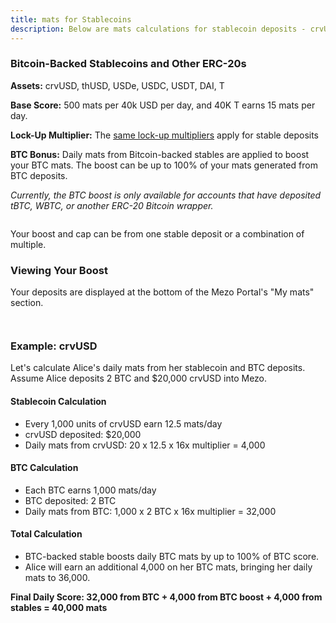 ```yaml
---
title: mats for Stablecoins
description: Below are mats calculations for stablecoin deposits - crvUSD, thUSD, USDe, USDC, USDT, DAI, and T
---
```


### Bitcoin-Backed Stablecoins and Other ERC-20s

**Assets:** crvUSD, thUSD, USDe, USDC, USDT, DAI, T

**Base Score:** 500 mats per 40k USD per day, and 40K T earns 15 mats per day.

**Lock-Up Multiplier:** The [same lock-up multipliers](mats-for-btc.md) apply for stable deposits

**BTC Bonus:** Daily mats from Bitcoin-backed stables are applied to boost your BTC mats. The boost can be up to 100% of your mats generated from BTC deposits.

_Currently, the BTC boost is only available for accounts that have deposited tBTC, WBTC, or another ERC-20 Bitcoin wrapper._

<figure><img src="../../.gitbook/assets/BTC Backed Stables info (4).png" alt=""><figcaption></figcaption></figure>

Your boost and cap can be from one stable deposit or a combination of multiple.&#x20;

### Viewing Your Boost

Your deposits are displayed at the bottom of the Mezo Portal's "My mats" section.

<div><figure><img src="../../.gitbook/assets/Points Page (1).png" alt=""><figcaption></figcaption></figure> <figure><img src="../../.gitbook/assets/Screenshot 2024-06-03 at 8.35.47 AM (1).png" alt=""><figcaption></figcaption></figure></div>

### Example: crvUSD

Let's calculate Alice's daily mats from her stablecoin and BTC deposits. Assume Alice deposits 2 BTC and $20,000 crvUSD into Mezo.

#### Stablecoin Calculation

* Every 1,000 units of crvUSD earn 12.5 mats/day&#x20;
* crvUSD deposited: $20,000
* Daily mats from crvUSD: 20 x 12.5 x 16x multiplier = 4,000

#### BTC Calculation&#x20;

* Each BTC earns 1,000 mats/day&#x20;
* BTC deposited: 2 BTC
* Daily mats from BTC: 1,000 x 2 BTC x 16x multiplier = 32,000

#### Total Calculation&#x20;

* BTC-backed stable boosts daily BTC mats by up to 100% of BTC score.
* Alice will earn an additional 4,000 on her BTC mats, bringing her daily mats to 36,000.

**Final Daily Score: 32,000 from BTC + 4,000 from BTC boost + 4,000 from stables = 40,000 mats**
